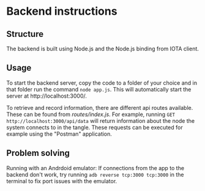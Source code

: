 Backend instructions
==========

Structure
---------
The backend is built using Node.js and the Node.js binding from IOTA client.

Usage
------
To start the backend server, copy the code to a folder of your choice and in that folder run the command `node app.js`. This will automatically start the server at http://localhost:3000/.

To retrieve and record information, there are different api routes available. These can be found from _routes/index.js_.
For example, running `GET http://localhost:3000/api/data` will return information about the node the system connects to in the tangle. These requests can be executed for example using the "Postman" application.

Problem solving
----------------
Running with an Andrdoid emulator: If connections from the app to the backend don't work, try running `adb reverse tcp:3000 tcp:3000` in the terminal to fix port issues with the emulator.